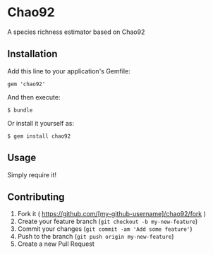 # Chao92

A species richness estimator based on Chao92

## Installation

Add this line to your application's Gemfile:

    gem 'chao92'

And then execute:

    $ bundle

Or install it yourself as:

    $ gem install chao92

## Usage

Simply require it!

## Contributing

1. Fork it ( https://github.com/[my-github-username]/chao92/fork )
2. Create your feature branch (`git checkout -b my-new-feature`)
3. Commit your changes (`git commit -am 'Add some feature'`)
4. Push to the branch (`git push origin my-new-feature`)
5. Create a new Pull Request
